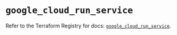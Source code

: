 # `google_cloud_run_service`

Refer to the Terraform Registry for docs: [`google_cloud_run_service`](https://registry.terraform.io/providers/hashicorp/google/6.49.2/docs/resources/cloud_run_service).

